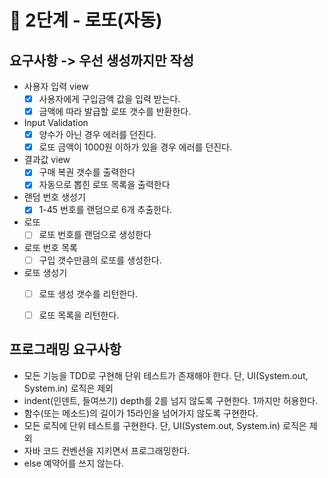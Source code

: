 # 🚀 2단계 - 로또(자동)

## 요구사항 -> 우선 생성까지만 작성

* 사용자 입력 view
    * [x] 사용자에게 구입금액 값을 입력 받는다.
    * [x] 금액에 따라 발급할 로또 갯수를 반환한다.

* Input Validation
    * [x] 양수가 아닌 경우 에러를 던진다.
    * [x] 로또 금액이 1000원 이하가 있을 경우 에러를 던진다.

* 결과값 view
    * [x] 구매 복권 갯수를 출력한다
    * [x] 자동으로 뽑힌 로또 목록을 출력한다

* 랜덤 번호 생성기
    * [x] 1-45 번호를 랜덤으로 6개 추출한다.

* 로또
    * [ ] 로또 번호를 랜덤으로 생성한다

* 로또 번호 목록
    * [ ] 구입 갯수만큼의 로또를 생성한다.

* 로또 생성기
    * [ ] 로또 생성 갯수를 리턴한다.
    * [ ] 로또 목록을 리턴한다.


## 프로그래밍 요구사항
* 모든 기능을 TDD로 구현해 단위 테스트가 존재해야 한다. 단, UI(System.out, System.in) 로직은 제외
* indent(인덴트, 들여쓰기) depth를 2를 넘지 않도록 구현한다. 1까지만 허용한다.
* 함수(또는 메소드)의 길이가 15라인을 넘어가지 않도록 구현한다.
* 모든 로직에 단위 테스트를 구현한다. 단, UI(System.out, System.in) 로직은 제외
* 자바 코드 컨벤션을 지키면서 프로그래밍한다.
* else 예약어를 쓰지 않는다.

